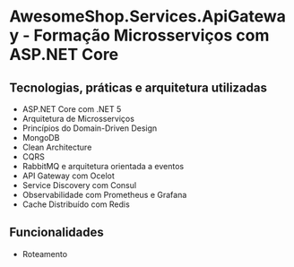 # AwesomeShop.Services.ApiGateway - Formação Microsserviços com ASP.NET Core

## Tecnologias, práticas e arquitetura utilizadas
- ASP.NET Core com .NET 5
- Arquitetura de Microsserviços
- Princípios do Domain-Driven Design
- MongoDB
- Clean Architecture
- CQRS
- RabbitMQ e arquitetura orientada a eventos
- API Gateway com Ocelot
- Service Discovery com Consul
- Observabilidade com Prometheus e Grafana
- Cache Distribuído com Redis

## Funcionalidades
- Roteamento
